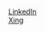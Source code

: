 [LinkedIn](https://www.linkedin.com/in/bastian-kroeger/)  
[Xing](https://www.xing.com/profile/Bastian_Kroeger3/cv)

<!---
kroegerba/kroegerba is a ✨ special ✨ repository because its `README.md` (this file) appears on your GitHub profile.
You can click the Preview link to take a look at your changes.
--->
